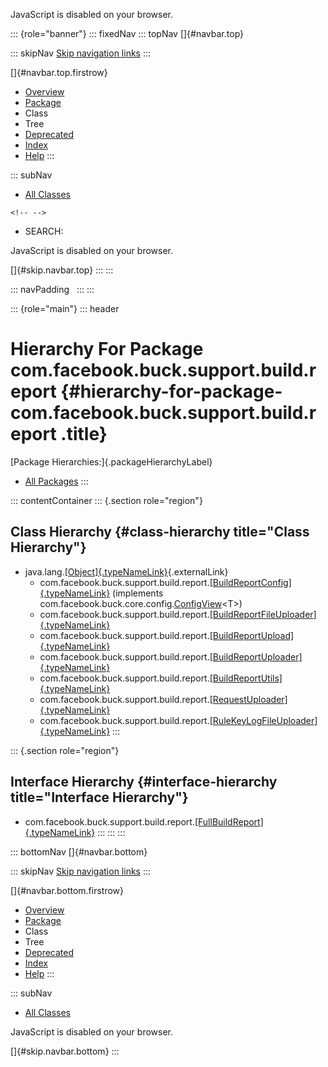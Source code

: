 <div>

JavaScript is disabled on your browser.

</div>

::: {role="banner"}
::: fixedNav
::: topNav
[]{#navbar.top}

::: skipNav
[Skip navigation links](#skip.navbar.top "Skip navigation links")
:::

[]{#navbar.top.firstrow}

-   [Overview](../../../../../../index.html)
-   [Package](package-summary.html)
-   Class
-   Tree
-   [Deprecated](../../../../../../deprecated-list.html)
-   [Index](../../../../../../index-all.html)
-   [Help](../../../../../../help-doc.html)
:::

::: subNav
-   [All Classes](../../../../../../allclasses.html)

```{=html}
<!-- -->
```
-   SEARCH:

<div>

<div>

JavaScript is disabled on your browser.

</div>

</div>

[]{#skip.navbar.top}
:::
:::

::: navPadding
 
:::
:::

::: {role="main"}
::: header
# Hierarchy For Package com.facebook.buck.support.build.report {#hierarchy-for-package-com.facebook.buck.support.build.report .title}

[Package Hierarchies:]{.packageHierarchyLabel}

-   [All Packages](../../../../../../overview-tree.html)
:::

::: contentContainer
::: {.section role="region"}
## Class Hierarchy {#class-hierarchy title="Class Hierarchy"}

-   java.lang.[[Object]{.typeNameLink}](http://docs.oracle.com/javase/7/docs/api/java/lang/Object.html?is-external=true "class or interface in java.lang"){.externalLink}
    -   com.facebook.buck.support.build.report.[[BuildReportConfig]{.typeNameLink}](BuildReportConfig.html "class in com.facebook.buck.support.build.report")
        (implements
        com.facebook.buck.core.config.[ConfigView](../../../core/config/ConfigView.html "interface in com.facebook.buck.core.config")\<T\>)
    -   com.facebook.buck.support.build.report.[[BuildReportFileUploader]{.typeNameLink}](BuildReportFileUploader.html "class in com.facebook.buck.support.build.report")
    -   com.facebook.buck.support.build.report.[[BuildReportUpload]{.typeNameLink}](BuildReportUpload.html "class in com.facebook.buck.support.build.report")
    -   com.facebook.buck.support.build.report.[[BuildReportUploader]{.typeNameLink}](BuildReportUploader.html "class in com.facebook.buck.support.build.report")
    -   com.facebook.buck.support.build.report.[[BuildReportUtils]{.typeNameLink}](BuildReportUtils.html "class in com.facebook.buck.support.build.report")
    -   com.facebook.buck.support.build.report.[[RequestUploader]{.typeNameLink}](RequestUploader.html "class in com.facebook.buck.support.build.report")
    -   com.facebook.buck.support.build.report.[[RuleKeyLogFileUploader]{.typeNameLink}](RuleKeyLogFileUploader.html "class in com.facebook.buck.support.build.report")
:::

::: {.section role="region"}
## Interface Hierarchy {#interface-hierarchy title="Interface Hierarchy"}

-   com.facebook.buck.support.build.report.[[FullBuildReport]{.typeNameLink}](FullBuildReport.html "interface in com.facebook.buck.support.build.report")
:::
:::
:::

::: bottomNav
[]{#navbar.bottom}

::: skipNav
[Skip navigation links](#skip.navbar.bottom "Skip navigation links")
:::

[]{#navbar.bottom.firstrow}

-   [Overview](../../../../../../index.html)
-   [Package](package-summary.html)
-   Class
-   Tree
-   [Deprecated](../../../../../../deprecated-list.html)
-   [Index](../../../../../../index-all.html)
-   [Help](../../../../../../help-doc.html)
:::

::: subNav
-   [All Classes](../../../../../../allclasses.html)

<div>

<div>

JavaScript is disabled on your browser.

</div>

</div>

[]{#skip.navbar.bottom}
:::
